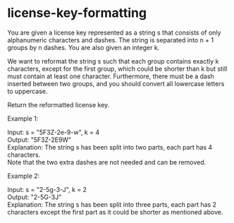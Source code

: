 # license-key-formatting

You are given a license key represented as a string s that consists of only alphanumeric characters and dashes. The string is separated into n + 1 groups by n dashes. You are also given an integer k.

We want to reformat the string s such that each group contains exactly k characters, except for the first group, which could be shorter than k but still must contain at least one character. Furthermore, there must be a dash inserted between two groups, and you should convert all lowercase letters to uppercase.

Return the reformatted license key.

Example 1:

Input: s = "5F3Z-2e-9-w", k = 4<br>
Output: "5F3Z-2E9W"<br>
Explanation: The string s has been split into two parts, each part has 4 characters.<br>
Note that the two extra dashes are not needed and can be removed.<br>

Example 2:

Input: s = "2-5g-3-J", k = 2<br>
Output: "2-5G-3J"<br>
Explanation: The string s has been split into three parts, each part has 2 characters except the first part as it could be shorter as mentioned above.
